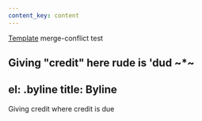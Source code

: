 ```yaml
---
content_key: content
---
```

[Template](../../patterns/03-templates-00-page/03-templates-00-page.html) merge-conflict test

Giving \"credit"
here rude is 'dud
~*~
---
el: .byline
title: Byline
---
Giving credit where credit is due
